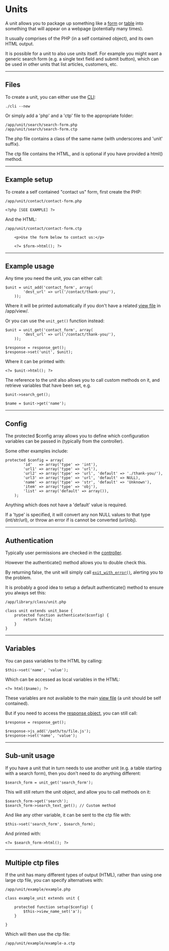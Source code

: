 
# Units

A unit allows you to package up something like a [form](../../doc/helpers/form.md) or [table](../../doc/helpers/form.md) into something that will appear on a webpage (potentially many times).

It usually comprises of the PHP (in a self contained object), and its own HTML output.

It is possible for a unit to also use units itself. For example you might want a generic search form (e.g. a single text field and submit button), which can be used in other units that list articles, customers, etc.

---

## Files

To create a unit, you can either use the [CLI](../../doc/setup/cli.md):

	./cli --new

Or simply add a 'php' and a 'ctp' file to the appropriate folder:

	/app/unit/search/search-form.php
	/app/unit/search/search-form.ctp

The php file contains a class of the same name (with underscores and 'unit' suffix).

The ctp file contains the HTML, and is optional if you have provided a html() method.

---

## Example setup

To create a self contained "contact us" form, first create the PHP:

	/app/unit/contact/contact-form.php

	<?php [SEE EXAMPLE] ?>

And the HTML:

	/app/unit/contact/contact-form.ctp

		<p>Use the form below to contact us:</p>

		<?= $form->html(); ?>

---

## Example usage

Any time you need the unit, you can either call:

	$unit = unit_add('contact_form', array(
			'dest_url' => url('/contact/thank-you/'),
		));

Where it will be printed automatically if you don't have a related [view file](../../doc/setup/views.md) in /app/view/.

Or you can use the `unit_get()` function instead:

	$unit = unit_get('contact_form', array(
			'dest_url' => url('/contact/thank-you/'),
		));

	$response = response_get();
	$response->set('unit', $unit);

Where it can be printed with:

	<?= $unit->html(); ?>

The reference to the unit also allows you to call custom methods on it, and retrieve variables that have been set, e.g.

	$unit->search_get();

	$name = $unit->get('name');

---

## Config

The protected $config array allows you to define which configuration variables can be passed in (typically from the controller).

Some other examples include:

	protected $config = array(
			'id'   => array('type' => 'int'),
			'url1' => array('type' => 'url'),
			'url2' => array('type' => 'url', 'default' => './thank-you/'),
			'url3' => array('type' => 'url', 'default' => NULL),
			'name' => array('type' => 'str', 'default' => 'Unknown'),
			'item' => array('type' => 'obj'),
			'list' => array('default' => array()),
		);

Anything which does not have a 'default' value is required.

If a 'type' is specified, it will convert any non NULL values to that type (int/str/url), or throw an error if is cannot be converted (url/obj).

---

## Authentication

Typically user permissions are checked in the [controller](../../doc/setup/controllers.md).

However the authenticate() method allows you to double check this.

By returning false, the unit will simply call [`exit_with_error()`](../../doc/system/functions.md), alerting you to the problem.

It is probably a good idea to setup a default authenticate() method to ensure you always set this:

	/app/library/class/unit.php

	class unit extends unit_base {
		protected function authenticate($config) {
			return false;
		}
	}

---

## Variables

You can pass variables to the HTML by calling:

	$this->set('name', 'value');

Which can be accessed as local variables in the HTML:

	<?= html($name); ?>

These variables are not available to the main [view file](../../doc/setup/views.md) (a unit should be self contained).

But if you need to access the [response object](../../doc/system/response.md), you can still call:

	$response = response_get();

	$response->js_add('/path/to/file.js');
	$response->set('name', 'value');

---

## Sub-unit usage

If you have a unit that in turn needs to use another unit (e.g. a table starting with a search form), then you don't need to do anything different:

	$search_form = unit_get('search_form');

This will still return the unit object, and allow you to call methods on it:

	$search_form->get('search');
	$search_form->search_text_get(); // Custom method

And like any other variable, it can be sent to the ctp file with:

	$this->set('search_form', $search_form);

And printed with:

	<?= $search_form->html(); ?>

---

## Multiple ctp files

If the unit has many different types of output (HTML), rather than using one large ctp file, you can specify alternatives with:

	/app/unit/example/example.php

	class example_unit extends unit {

		protected function setup($config) {
			$this->view_name_set('a');
		}

	}

Which will then use the ctp file:

	/app/unit/example/example-a.ctp
